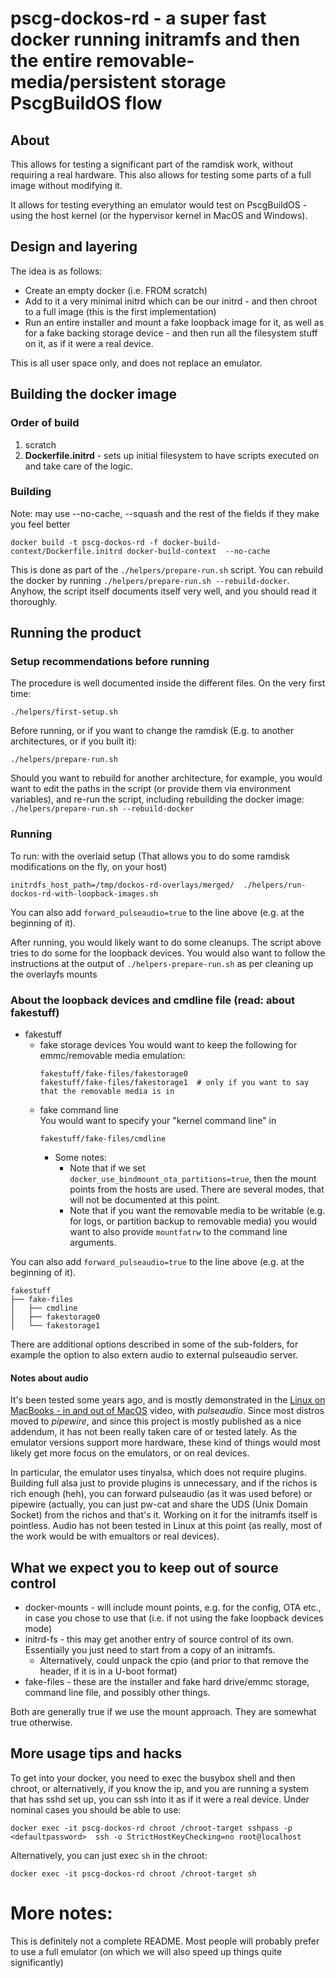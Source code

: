 # pscg-dockos-rd - a super fast docker running initramfs and then the entire removable-media/persistent storage PscgBuildOS flow
## About
This allows for testing a significant part of the ramdisk work, without requiring a real hardware.
This also allows for testing some parts of a full image without modifying it. 

It allows for testing everything an emulator would test on PscgBuildOS - using the host kernel (or the hypervisor kernel in MacOS and Windows).

## Design and layering

The idea is as follows:
- Create an empty docker (i.e. FROM scratch)
- Add to it a very minimal initrd which can be our initrd - and then chroot to a full image (this is the first implementation)
- Run an entire installer and mount a fake loopback image for it, as well as for a fake backing storage device - and then run all the filesystem stuff on it, as if it were a real device.

This is all user space only, and does not replace an emulator.

## Building the docker image

### Order of build
1. scratch
2. **Dockerfile.initrd** - sets up initial filesystem to have scripts executed on and take care of the logic.

### Building
Note: may use --no-cache, --squash and the rest of the fields if they make you feel better
```
docker build -t pscg-dockos-rd -f docker-build-context/Dockerfile.initrd docker-build-context  --no-cache
```

This is done as part of the `./helpers/prepare-run.sh` script. You can rebuild the docker by running `./helpers/prepare-run.sh --rebuild-docker`. 
Anyhow, the script itself
documents itself very well, and you should read it thoroughly.

## Running the product

### Setup recommendations before running

The procedure is well documented inside the different files.
On the very first time:
```
./helpers/first-setup.sh
```

Before running, or if you want to change the ramdisk (E.g. to another architectures, or if you built it):
```
./helpers/prepare-run.sh
```

Should you want to rebuild for another architecture, for example, you would want to edit the paths in the script (or provide them via environment variables), and
re-run the script, including rebuilding the docker image:
`./helpers/prepare-run.sh --rebuild-docker`

### Running
To run: with the overlaid setup (That allows you to do some ramdisk modifications on the fly, on your host)
```
initrdfs_host_path=/tmp/dockos-rd-overlays/merged/  ./helpers/run-dockos-rd-with-loopback-images.sh
```

You can also add `forward_pulseaudio=true` to the line above (e.g. at the beginning of it).

After running, you would likely want to do some cleanups. The script above tries to do some for the loopback devices.
You would also want to follow the instructions at the output of `./helpers-prepare-run.sh` as per cleaning up the overlayfs mounts


### About the loopback devices and cmdline file (read: about fakestuff)
- fakestuff  
	- fake storage devices 
	  You would want to keep the following for emmc/removable media emulation:
	  ```
	  fakestuff/fake-files/fakestorage0
	  fakestuff/fake-files/fakestorage1  # only if you want to say that the removable media is in
	  ```
	- fake command line  
	  You would want to specify your "kernel command line" in 
	  ```
	  fakestuff/fake-files/cmdline
	  ```
		- Some notes:
		  - Note that if we set `docker_use_bindmount_ota_partitions=true`, then the mount points from the hosts are used. There are several modes, that will not be documented at this point.  
		  - Note that if you want the removable media to be writable (e.g. for logs, or partition backup to removable media) you would want to also provide `mountfatrw` to the command line arguments.

You can also add `forward_pulseaudio=true` to the line above (e.g. at the beginning of it).

```
fakestuff
├── fake-files
│   ├── cmdline
│   ├── fakestorage0
│   └── fakestorage1
```

There are additional options described in some of the sub-folders, for example the option to also extern audio to external pulseaudio server.

#### Notes about audio
It's been tested some years ago, and is mostly demonstrated in the [Linux on MacBooks - in and out of MacOS](https://www.youtube.com/watch?v=j5ajUgxmqKU&list=PLBaH8x4hthVysdRTOlg2_8hL6CWCnN5l-&index=31) video, with *pulseaudio*. Since most distros moved to *pipewire*, and since this project is mostly published as a nice addendum, it has not been really taken care of or tested lately. As the emulator versions support more hardware, these kind of things would most likely get more focus on the emulators, or on real devices.

In particular, the emulator uses tinyalsa, which does not require plugins. Building full alsa just to provide plugins is unnecessary, and if the richos is rich enough (heh), you can forward pulseaudio (as it was used before) or pipewire (actually, you can just pw-cat and share the UDS (Unix Domain Socket) from the richos and that's it. Working on it for the initramfs itself is pointless.
Audio has not been tested in Linux at this point (as really, most of the work would be with emualtors or real devices).

## What we expect you to keep out of source control
- docker-mounts - will include mount points, e.g. for the config, OTA etc., in case you chose to use that (i.e. if not using the fake loopback devices mode)
- initrd-fs - this may get another entry of source control of its own. Essentially you just need to start from a copy of an initramfs.
	- Alternatively, could unpack the cpio (and prior to that remove the header, if it is in a U-boot format)
- fake-files - these are the installer and fake hard drive/emmc storage, command line file, and possibly other things.

Both are generally true if we use the mount approach. They are somewhat true otherwise.

## More usage tips and hacks
To get into your docker, you need to exec the busybox shell and then chroot, or alternatively, if you know the ip, and you are running a system that has sshd set up, you can ssh into it as if it were a real device. Under nominal cases you should be able to use:
```
docker exec -it pscg-dockos-rd chroot /chroot-target sshpass -p <defaultpassword>  ssh -o StrictHostKeyChecking=no root@localhost
```

Alternatively, you can just exec `sh` in the chroot:
```
docker exec -it pscg-dockos-rd chroot /chroot-target sh
```

# More notes:
This is definitely not a complete README. Most people will probably prefer to use a full emulator (on which we will also speed up things quite significantly)
